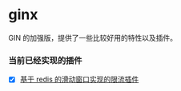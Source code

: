 # ginx
GIN 的加强版，提供了一些比较好用的特性以及插件。

### 当前已经实现的插件
- [x] [基于 redis 的滑动窗口实现的限流插件](./middlewares/ratelimit/README.md)